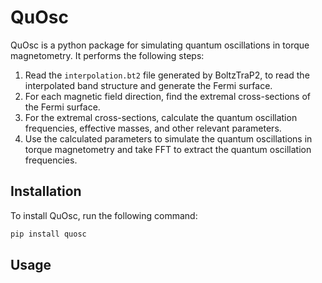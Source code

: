 # QuOsc

<!-- Developed within **[Quantum matter in high magnetic fields](https://www.physics.ox.ac.uk/research/group/quantum-matter-high-magnetic-fields)** group at University of Oxford, Department of Physics. -->

QuOsc is a python package for simulating quantum oscillations in torque magnetometry. It performs the following steps:

1. Read the `interpolation.bt2` file generated by BoltzTraP2, to read the interpolated band structure and generate the Fermi surface.
2. For each magnetic field direction, find the extremal cross-sections of the Fermi surface.
3. For the extremal cross-sections, calculate the quantum oscillation frequencies, effective masses, and other relevant parameters.
4. Use the calculated parameters to simulate the quantum oscillations in torque magnetometry and take FFT to extract the quantum oscillation frequencies.

## Installation

To install QuOsc, run the following command:

```bash
pip install quosc
```

## Usage

